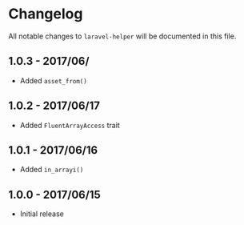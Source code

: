 # Changelog

All notable changes to `laravel-helper` will be documented in this file.

## 1.0.3 - 2017/06/

- Added `asset_from()`

## 1.0.2 - 2017/06/17

- Added `FluentArrayAccess` trait

## 1.0.1 - 2017/06/16

- Added `in_arrayi()`

## 1.0.0 - 2017/06/15

- Initial release
